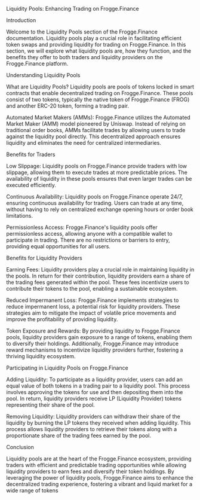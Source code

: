 Liquidity Pools: Enhancing Trading on Frogge.Finance

Introduction

Welcome to the Liquidity Pools section of the Frogge.Finance documentation. Liquidity pools play a crucial role in facilitating efficient token swaps and providing liquidity for trading on Frogge.Finance. In this section, we will explore what liquidity pools are, how they function, and the benefits they offer to both traders and liquidity providers on the Frogge.Finance platform.

Understanding Liquidity Pools

What are Liquidity Pools? Liquidity pools are pools of tokens locked in smart contracts that enable decentralized trading on Frogge.Finance. These pools consist of two tokens, typically the native token of Frogge.Finance (FROG) and another ERC-20 token, forming a trading pair.

Automated Market Makers (AMMs): Frogge.Finance utilizes the Automated Market Maker (AMM) model pioneered by Uniswap. Instead of relying on traditional order books, AMMs facilitate trades by allowing users to trade against the liquidity pool directly. This decentralized approach ensures liquidity and eliminates the need for centralized intermediaries.

Benefits for Traders

Low Slippage: Liquidity pools on Frogge.Finance provide traders with low slippage, allowing them to execute trades at more predictable prices. The availability of liquidity in these pools ensures that even larger trades can be executed efficiently.

Continuous Availability: Liquidity pools on Frogge.Finance operate 24/7, ensuring continuous availability for trading. Users can trade at any time, without having to rely on centralized exchange opening hours or order book limitations.

Permissionless Access: Frogge.Finance's liquidity pools offer permissionless access, allowing anyone with a compatible wallet to participate in trading. There are no restrictions or barriers to entry, providing equal opportunities for all users.

Benefits for Liquidity Providers

Earning Fees: Liquidity providers play a crucial role in maintaining liquidity in the pools. In return for their contribution, liquidity providers earn a share of the trading fees generated within the pool. These fees incentivize users to contribute their tokens to the pool, enabling a sustainable ecosystem.

Reduced Impermanent Loss: Frogge.Finance implements strategies to reduce impermanent loss, a potential risk for liquidity providers. These strategies aim to mitigate the impact of volatile price movements and improve the profitability of providing liquidity.

Token Exposure and Rewards: By providing liquidity to Frogge.Finance pools, liquidity providers gain exposure to a range of tokens, enabling them to diversify their holdings. Additionally, Frogge.Finance may introduce reward mechanisms to incentivize liquidity providers further, fostering a thriving liquidity ecosystem.

Participating in Liquidity Pools on Frogge.Finance

Adding Liquidity: To participate as a liquidity provider, users can add an equal value of both tokens in a trading pair to a liquidity pool. This process involves approving the tokens for use and then depositing them into the pool. In return, liquidity providers receive LP (Liquidity Provider) tokens representing their share of the pool.

Removing Liquidity: Liquidity providers can withdraw their share of the liquidity by burning the LP tokens they received when adding liquidity. This process allows liquidity providers to retrieve their tokens along with a proportionate share of the trading fees earned by the pool.

Conclusion

Liquidity pools are at the heart of the Frogge.Finance ecosystem, providing traders with efficient and predictable trading opportunities while allowing liquidity providers to earn fees and diversify their token holdings. By leveraging the power of liquidity pools, Frogge.Finance aims to enhance the decentralized trading experience, fostering a vibrant and liquid market for a wide range of tokens
